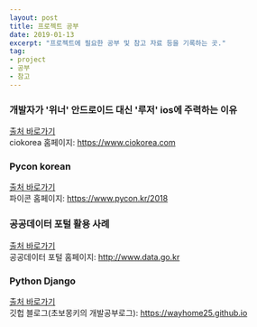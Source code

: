 ```yaml
---
layout: post
title: 프로젝트 공부 
date: 2019-01-13
excerpt: "프로젝트에 필요한 공부 및 참고 자료 등을 기록하는 곳."
tag: 
- project
- 공부
- 참고
---
```


### 개발자가 '위너' 안드로이드 대신 '루저' ios에 주력하는 이유 
[출처 바로가기](https://www.ciokorea.com/news/37433)<br>
ciokorea 홈페이지: <https://www.ciokorea.com>

### Pycon korean  
[출처 바로가기](https://www.pycon.kr/2018/program/list)<br>
파이콘 홈페이지: <https://www.pycon.kr/2018>

### 공공데이터 포털 활용 사례
[출처 바로가기](https://www.data.go.kr/useCase/exam/index.do)<br>
공공데이터 포털 홈페이지: <http://www.data.go.kr>

### Python Django
[출처 바로가기](https://tutorial.djangogirls.org/ko/django)<br>
깃헙 블로그(초보몽키의 개발공부로그): <https://wayhome25.github.io>

